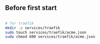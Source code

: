 ## Before first start
```bash

# for traefik
mkdir -p services/traefik
sudo touch services/traefik/acme.json
sudo chmod 600 services/traefik/acme.json

```